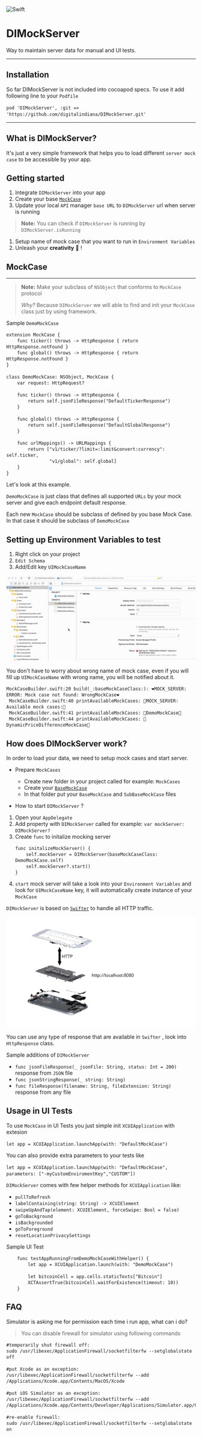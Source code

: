 ![Swift](https://img.shields.io/badge/Swift-3.x-4BC51D.svg?style=flat)

DIMockServer
===================

Way to maintain server data for manual and UI tests.

----------

Installation
-----

So far DIMockServer is not included into cocoapod specs.
To use it add following line to your `Podfile`

`pod 'DIMockServer', :git => 'https://github.com/digitalindiana/DIMockServer.git'`

----------

What is DIMockServer?
-----
It's just a very simple framework that helps you to load different `server mock case` to be accessible by your app.

Getting started
-----

1. Integrate `DIMockServer` into your app
1. Create your base [`MockCase`](#mockcase) 
1. Update your local `API` manager `base URL` to `DIMockServer` url when server is running
> **Note:**  You can check if `DIMockServer` is running by `DIMockServer.isRunning` 

1. Setup name of mock case that you want to run in `Environment Variables`
1. Unleash your **creativity** 🎉  ! 

## MockCase 
-----
> **Note:** Make your subclass of `NSObject` that conforms to `MockCase` protocol
>
>*Why?* Because `DIMockServer` we will able to find and init your `MockCase` class just by using framework.
 
Sample `DemoMockCase`
```
extension MockCase {
    func ticker() throws -> HttpResponse { return HttpResponse.notFound }
    func global() throws -> HttpResponse { return HttpResponse.notFound }
}

class DemoMockCase: NSObject, MockCase {
    var request: HttpRequest?
    
    func ticker() throws -> HttpResponse {
        return self.jsonFileResponse("DefaultTickerResponse")
    }

    func global() throws -> HttpResponse {
        return self.jsonFileResponse("DefaultGlobalResponse")
    }

    func urlMappings() -> URLMappings {
        return ["v1/ticker/?limit=:limit&convert:currency": self.ticker,
                "v1/global": self.global]
    }
}
```

Let's look at this example.

`DemoMockCase` is just class that defines all supported `URLs` by your mock server and give each endpoint default response.

Each new `MockCase` should be subclass of defined by you base Mock Case. 
In that case it should be subclass of `DemoMockCase`

Setting up Environment Variables to test
----
1. Right click on your project
1. `Edit Schema`
1. Add/Edit key `UIMockCaseName` 

![Setting Environment Variables](https://raw.githubusercontent.com/digitalindiana/DIMockServer/master/Resources/enviroment_variable.gif)

You don't have to worry about wrong name of mock case, even if you will fill up `UIMockCaseName` with wrong name, you will be notified about it.

``` 
MockCaseBuilder.swift:20 build(_:baseMockCaseClass:): ❤️MOCK_SERVER: ERROR: Mock case not found: WrongMockCase❤️
 MockCaseBuilder.swift:40 printAvailableMockCases: 💙MOCK_SERVER: Available mock cases:💙
 MockCaseBuilder.swift:41 printAvailableMockCases: 💙DemoMockCase💙
 MockCaseBuilder.swift:44 printAvailableMockCases: 💙DynamicPriceDifferenceMockCase💙
```

How does DIMockServer work?
-----
In order to load your data, we need to setup mock cases and start server. 

* Prepare `MockCases`
	* Create new folder in your project called for example: `MockCases` 
	* Create your [`BaseMockCase`](#mockcase) 
	* In that folder put your `BaseMockCase`  and `SubBaseMockCase` files

* How to start `DIMockServer` ?
1. Open your `AppDelegate` 
1. Add property with `DIMockServer` called for example:
 `var mockServer: DIMockServer?`
1. Create `func` to initalize mocking server
	```
	func initalizeMockServer() {
		self.mockServer = DIMockServer(baseMockCaseClass: DemoMockCase.self)
        self.mockServer?.start()
	}
	
	```
1. `start` mock server will take a look into your `Environment Variables` and look for `UIMockCaseName` key, it will automatically create instance of your `MockCase` 

`DIMockServer` is based on [`Swifter`](https://github.com/httpswift/swifter) to handle all HTTP traffic. 

![Setting Environment Variables](https://raw.githubusercontent.com/digitalindiana/DIMockServer/master/Resources/mock_server.png)

You can use any type of response that are available in `Swifter` , look into `HttpResponse` class. 

Sample additions of `DIMockServer` 
- `func jsonFileResponse(_ jsonFile: String, status: Int = 200)`  response from `JSON` file 
- `func jsonStringResponse(_ string: String) `
- `func fileResponse(filename: String, fileExtension: String)` response from any file 

Usage in UI Tests
----
To use `MockCase` in UI Tests you just simple init `XCUIApplication` with extesion

`let app = XCUIApplication.launchApp(with: "DefaultMockCase")`

You can also provide extra parameters to your tests like 

`let app = XCUIApplication.launchApp(with: "DefaultMockCase", parameters: ["-myCustomEnviromentKey","CUSTOM"])`

`DIMockServer` comes with few helper methods for `XCUIApplication` like:
- `pullToRefresh`
- `labelContaining(string: String) -> XCUIElement`
- `swipeUpAndTap(element: XCUIElement, forceSwipe: Bool = false)`
- `goToBackground`
- `isBackgrounded`
- `goToForeground`
- `resetLocationPrivacySettings`

Sample UI Test

```
    func testAppRunningFromDemoMockCaseWithHelper() {
        let app = XCUIApplication.launch(with: "DemoMockCase")

        let bitcoinCell = app.cells.staticTexts["Bitcoin"]
        XCTAssertTrue(bitcoinCell.waitForExistence(timeout: 10))
    }
```


FAQ
----

Simulator is asking me for permission each time i run app, what can i do?

>You can disable firewall for simulator using following commands

```
#temporarily shut firewall off:
sudo /usr/libexec/ApplicationFirewall/socketfilterfw --setglobalstate off
	
#put Xcode as an exception:
/usr/libexec/ApplicationFirewall/socketfilterfw --add /Applications/Xcode.app/Contents/MacOS/Xcode

#put iOS Simulator as an exception:
/usr/libexec/ApplicationFirewall/socketfilterfw --add /Applications/Xcode.app/Contents/Developer/Applications/Simulator.app/Contents/MacOS/Simulator

#re-enable firewall:
sudo /usr/libexec/ApplicationFirewall/socketfilterfw --setglobalstate on
```